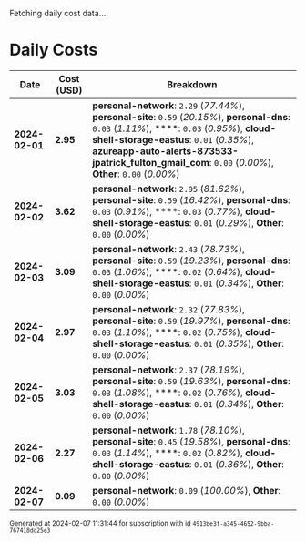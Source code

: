 Fetching daily cost data...
# Daily Costs

| Date | Cost (USD) | Breakdown |
|------|----------------|-----------|
| **2024-02-01** | **2.95** | **personal-network**: `2.29` (_77.44%_), **personal-site**: `0.59` (_20.15%_), **personal-dns**: `0.03` (_1.11%_), ****: `0.03` (_0.95%_), **cloud-shell-storage-eastus**: `0.01` (_0.35%_), **azureapp-auto-alerts-873533-jpatrick_fulton_gmail_com**: `0.00` (_0.00%_), **Other**: `0.00` (_0.00%_) |
| **2024-02-02** | **3.62** | **personal-network**: `2.95` (_81.62%_), **personal-site**: `0.59` (_16.42%_), **personal-dns**: `0.03` (_0.91%_), ****: `0.03` (_0.77%_), **cloud-shell-storage-eastus**: `0.01` (_0.29%_), **Other**: `0.00` (_0.00%_) |
| **2024-02-03** | **3.09** | **personal-network**: `2.43` (_78.73%_), **personal-site**: `0.59` (_19.23%_), **personal-dns**: `0.03` (_1.06%_), ****: `0.02` (_0.64%_), **cloud-shell-storage-eastus**: `0.01` (_0.34%_), **Other**: `0.00` (_0.00%_) |
| **2024-02-04** | **2.97** | **personal-network**: `2.32` (_77.83%_), **personal-site**: `0.59` (_19.97%_), **personal-dns**: `0.03` (_1.10%_), ****: `0.02` (_0.75%_), **cloud-shell-storage-eastus**: `0.01` (_0.35%_), **Other**: `0.00` (_0.00%_) |
| **2024-02-05** | **3.03** | **personal-network**: `2.37` (_78.19%_), **personal-site**: `0.59` (_19.63%_), **personal-dns**: `0.03` (_1.08%_), ****: `0.02` (_0.76%_), **cloud-shell-storage-eastus**: `0.01` (_0.34%_), **Other**: `0.00` (_0.00%_) |
| **2024-02-06** | **2.27** | **personal-network**: `1.78` (_78.10%_), **personal-site**: `0.45` (_19.58%_), **personal-dns**: `0.03` (_1.14%_), ****: `0.02` (_0.82%_), **cloud-shell-storage-eastus**: `0.01` (_0.36%_), **Other**: `0.00` (_0.00%_) |
| **2024-02-07** | **0.09** | **personal-network**: `0.09` (_100.00%_), **Other**: `0.00` (_0.00%_) |


<sup>Generated at 2024-02-07 11:31:44 for subscription with id `4913be3f-a345-4652-9bba-767418dd25e3`</sup>
